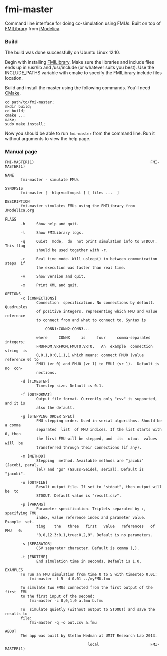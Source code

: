fmi-master
==========

Command line interface for doing co-simulation using FMUs. Built on top of [FMILibrary](http://www.jmodelica.org/FMILibrary) from [jModelica](http://www.jmodelica.org).

### Build
The build was done successfully on Ubuntu Linux 12.10.

Begin with installing [FMILibrary](http://www.jmodelica.org/FMILibrary). Make sure the libraries and include files ends up in /usr/lib and /usr/include (or whatever suits you best).
Use the INCLUDE_PATHS variable with cmake to specify the FMILibrary include files location.

Build and install the master using the following commands. You'll need [CMake](http://www.cmake.org/).
```
cd path/to/fmi-master;
mkdir build;
cd build;
cmake ..;
make;
sudo make install;
```

Now you should be able to run ```fmi-master``` from the command line. Run it without arguments to view the help page.

### Manual page
```
FMI-MASTER(1)                                                    FMI-MASTER(1)

NAME
       fmi-master - simulate FMUs

SYNOPSIS
       fmi-master [ -hlqrvcdfmopst ] [ files ...  ]

DESCRIPTION
       fmi-master simulates FMUs using the FMILibrary from JModelica.org

FLAGS
       -h     Show help and quit.

       -l     Show FMILibrary logs.

       -q     Quiet  mode,  do  not print simulation info to STDOUT. This flag
              should be used together with -r.

       -r     Real time mode. Will usleep() in between communication steps  if
              the execution was faster than real time.

       -v     Show version and quit.

       -x     Print XML and quit.

OPTIONS
       -c [CONNECTIONS]
              Connection  specification. No connections by default. Quadruples
              of positive integers, representing which FMU and value reference
              to connect from and what to connect to. Syntax is

                  CONN1:CONN2:CONN3...

              where     CONNX     is     four     comma-separated    integers;
              FMUFROM,VRFROM,FMUTO,VRTO.   An  example  connection  string  is
              0,0,1,0:0,1,1,1 which means: connect FMU0 (value reference 0) to
              FMU1 (vr 0) and FMU0 (vr 1) to FMU1 (vr 1).  Default is no  con‐
              nections.

       -d [TIMESTEP]
              Timestep size. Default is 0.1.

       -f [OUTFORMAT]
              Output file format. Currently only "csv" is supported, and it is
              also the default.

       -g [STEPPING ORDER SPEC]
              FMU stepping order. Used in serial algorithms. Should be a comma
              separated  list  of FMU indices. If the list starts with 0, then
              the first FMU will be stepped, and  its  utput  values  will  be
              transferred through their connections (if any).

       -m [METHOD]
              Stepping  method. Available methods are "jacobi" (Jacobi, paral‐
              lel) and "gs" (Gauss-Seidel, serial). Default is "jacobi".
              
       -o [OUTFILE]
              Result output file. If set to "stdout", then output will  be  to
              STDOUT. Default value is "result.csv".

       -p [PARAMS]
              Parameter specification. Triplets separated by :, specifying FMU
              index, value reference index and parameter value.  Example  set‐
              ting    the   three   first   value   references   of   FMU   0:
              "0,0,12.3:0,1,true:0,2,9". Default is no parameters.

       -s [SEPARATOR]
              CSV separator character. Default is comma (,).

       -t [ENDTIME]
              End simulation time in seconds. Default is 1.0.

EXAMPLES
       To run an FMU simulation from time 0 to 5 with timestep 0.01:
           fmi-master -t 5 -d 0.01 ../myFMU.fmu

       To simulate two FMUs connected from the first output of the  first  FMU
       to the first input of the second:
           fmi-master -c 0,0,1,0 a.fmu b.fmu

       To  simulate quietly (without output to STDOUT) and save the results to
       file:
           fmi-master -q -o out.csv a.fmu

ABOUT
       The app was built by Stefan Hedman at UMIT Research Lab 2013.

                                     local                       FMI-MASTER(1)
```
